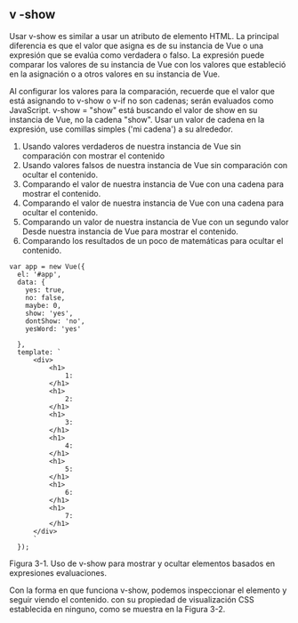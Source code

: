 ## v -show

Usar v-show es similar a usar un atributo de elemento HTML. La principal diferencia es que
el valor que asigna es de su instancia de Vue o una expresión que se evalúa como verdadera o
falso. La expresión puede comparar los valores de su instancia de Vue con los valores que estableció
en la asignación o a otros valores en su instancia de Vue.

Al configurar los valores para la comparación, recuerde que el valor que está asignando
to v-show o v-if no son cadenas; serán evaluados como JavaScript. v-show = "show"
está buscando el valor de show en su instancia de Vue, no la cadena "show". Usar un
valor de cadena en la expresión, use comillas simples ('mi cadena') a su alrededor.

1. Usando valores verdaderos de nuestra instancia de Vue sin comparación con
   mostrar el contenido
2. Usando valores falsos de nuestra instancia de Vue sin comparación con
   ocultar el contenido.
3. Comparando el valor de nuestra instancia de Vue con una cadena para mostrar
   el contenido.
4. Comparando el valor de nuestra instancia de Vue con una cadena para ocultar
   el contenido.
5. Comparando un valor de nuestra instancia de Vue con un segundo valor
   Desde nuestra instancia de Vue para mostrar el contenido.
6. Comparando los resultados de un poco de matemáticas para ocultar el contenido.

```
var app = new Vue({
  el: '#app',
  data: {
    yes: true,
    no: false,
    maybe: 0,
    show: 'yes',
    dontShow: 'no',
    yesWord: 'yes'

  },
  template: `
      <div>
          <h1>
              1:
          </h1>
          <h1>
              2:
          </h1>
          <h1>
              3:
          </h1>
          <h1>
              4:
          </h1>
          <h1>
              5:
          </h1>
          <h1>
              6:
          </h1>
          <h1>
              7:
          </h1>
      </div>
      `
  });

```

Figura 3-1. Uso de v-show para mostrar y ocultar elementos basados ​​en expresiones
evaluaciones.

Con la forma en que funciona v-show, podemos inspeccionar el elemento y seguir viendo el contenido.
con su propiedad de visualización CSS establecida en ninguno, como se muestra en la Figura 3-2.
